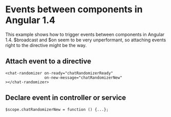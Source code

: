 # Events between components in Angular 1.4

This example shows how to trigger events between components in Angular 1.4.
$broadcast and $on seem to be very unperformant, so attaching events right to the directive might be the way.

## Attach event to a directive
```
<chat-randomizer on-ready="chatRandomizerReady"
                 on-new-message="chatRandomizerNew"
></chat-randomizer>
```

## Declare event in controller or service
```
$scope.chatRandomizerNew = function () {...};
```
